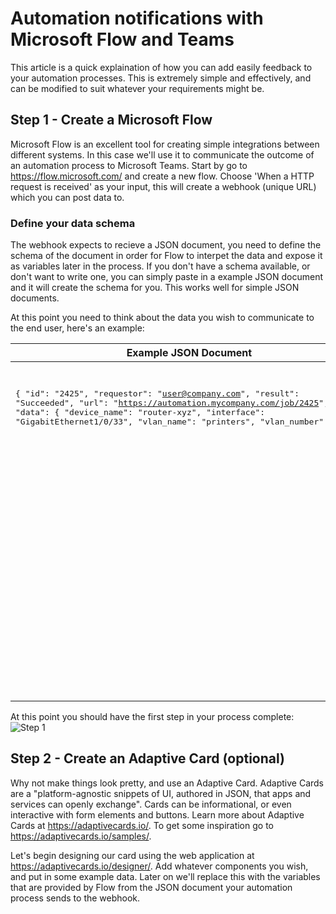 # Automation notifications with Microsoft Flow and Teams

This article is a quick explaination of how you can add easily feedback to your automation processes.  This is extremely simple and effectively, and can be modified to suit whatever your requirements might be.

## Step 1 - Create a Microsoft Flow

Microsoft Flow is an excellent tool for creating simple integrations between different systems.  In this case we'll use it to communicate the outcome of an automation process to Microsoft Teams.  Start by go to https://flow.microsoft.com/ and create a new flow. Choose 'When a HTTP request is received' as your input, this will create a webhook (unique URL) which you can post data to.

### Define your data schema
The webhook expects to recieve a JSON document, you need to define the schema of the document in order for Flow to interpet the data and expose it as variables later in the process.  If you don't have a schema available, or don't want to write one, you can simply paste in a example JSON document and it will create the schema for you.  This works well for simple JSON documents.

At this point you need to think about the data you wish to communicate to the end user, here's an example:

<table style="width:100%;">
<thead>
  <tr>
    <th>Example JSON Document</th>
    <th>Example JSON Schema</th>
  </tr>
</thead>
  <tr>
    <td valign="top">
    <pre>

{
    "id": "2425",
    "requestor": "user@company.com",
    "result": "Succeeded",
    "url": "https://automation.mycompany.com/job/2425",
    "data": {
        "device_name": "router-xyz",
        "interface": "GigabitEthernet1/0/33",
        "vlan_name": "printers",
        "vlan_number": 36
    }
}
</pre>
</td>
    <td valign="top"><pre>
{
    "type": "object",
    "properties": {
        "id": {
            "type": "string"
        },
        "requestor": {
            "type": "string"
        },
        "result": {
            "type": "string"
        },
        "url": {
            "type": "string"
        },
        "data": {
            "type": "object",
            "properties": {
                "device_name": {
                    "type": "string"
                },
                "interface": {
                    "type": "string"
                },
                "vlan_name": {
                    "type": "string"
                },
                "vlan_number": {
                    "type": "integer"
                }
            }
        }
    }
}
</pre>
    </td>
  </tr>
</table>

At this point you should have the first step in your process complete:
![Step 1](https://github.com/pmoorey/articles/blob/master/img/flow-step1.jpg)

## Step 2 - Create an Adaptive Card (optional)

Why not make things look pretty, and use an Adaptive Card.  Adaptive Cards are a "platform-agnostic snippets of UI, authored in JSON, that apps and services can openly exchange".  Cards can be informational, or even interactive with form elements and buttons.  Learn more about Adaptive Cards at https://adaptivecards.io/.  To get some inspiration go to https://adaptivecards.io/samples/.

Let's begin designing our card using the web application at https://adaptivecards.io/designer/.  Add whatever components you wish, and put in some example data.  Later on we'll replace this with the variables that are provided by Flow from the JSON document your automation process sends to the webhook.





